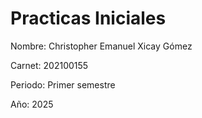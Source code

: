 # Practicas Iniciales 

Nombre: Christopher Emanuel Xicay Gómez

Carnet: 202100155

Periodo: Primer semestre

Año: 2025

